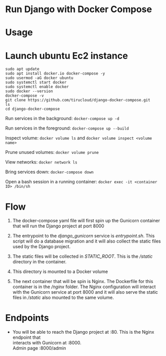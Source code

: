 # Run Django with Docker Compose<br>
# Usage<br>
# Launch ubuntu Ec2 instance
`sudo apt update` <br>
`sudo apt install docker.io docker-compose -y` <br>
`sudo usermod -aG docker ubuntu` <br>
`sudo systemctl start docker` <br>
`sudo systemctl enable docker` <br>
`sudo docker --version` <br>
`docker-compose -v`<br>
`git clone https://github.com/tirucloud/django-docker-compose.git` <br>
`ls` <br>
`cd django-docker-compose` <br>

Run services in the background:
`docker-compose up -d` <br>

Run services in the foreground:
`docker-compose up --build` <br>

Inspect volume:
`docker volume ls`
and
`docker volume inspect <volume name>` <br>

Prune unused volumes:
`docker volume prune` <br>

View networks:
`docker network ls` <br>

Bring services down:
`docker-compose down` <br>

Open a bash session in a running container:
`docker exec -it <container ID> /bin/sh` <br>


# Flow <br>

1. The docker-compose yaml file will first spin up the Gunicorn container that will run the Django project at port 8000 <br>

2. The entrypoint to the *django_gunicorn* service is *entrypoint.sh*. This script will do a database migration and it will also collect the static files used by the Django project. <br>

3. The static files will be collected in *STATIC_ROOT*. This is the */static* directory in the container. <br>

4. This directory is mounted to a Docker volume <br>

5. The next container that will be spin is Nginx. The Dockerfile for this container is in the */nginx* folder. The Nginx configuration will interact with the Gunicorn service at port 8000 and it will also serve the static files in */static* also mounted to the same volume. <br>


# Endpoints <br>

* You will be able to reach the Django project at <pulic-ip-of-instance>:80. This is the Nginx endpoint that <br> interacts with Gunicorn at <pulic-ip-of-instance>:8000. <br>
Admin page <pulic-ip-of-instance>:8000/admin
